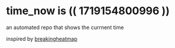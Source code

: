 # time_now is (( 1719154800996 ))

an automated repo that shows the currnent time

inspired by [breakingheatmap](https://github.com/breakingheatmap/breakingheatmap)